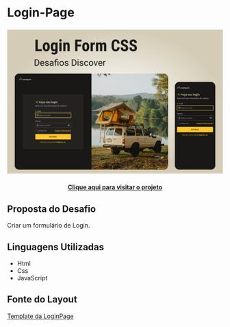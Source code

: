 <h1> Login-Page </h1>
<h3 align = "center">
<img src="./readmeImages/coverImage.png">

<h4 align = "center"><a href = "https://loginpage-lf.netlify.app">Clique aqui para visitar o projeto</a></h4>
</h3>

<h2> Proposta do Desafio </h2>
Criar um formulário de Login.


<h2> Linguagens Utilizadas </h2>

<ul>
  <li>Html</li>
  <li>Css</li>
  <li>JavaScript</li>
 </ul>
 
<h2> Fonte do Layout </h2>
<a href = "https://www.figma.com/file/SX8XFyC5fAY09ai8Oykz0T/DD-%2F-Login-Form---CSS/duplicate">Template da LoginPage</a>

